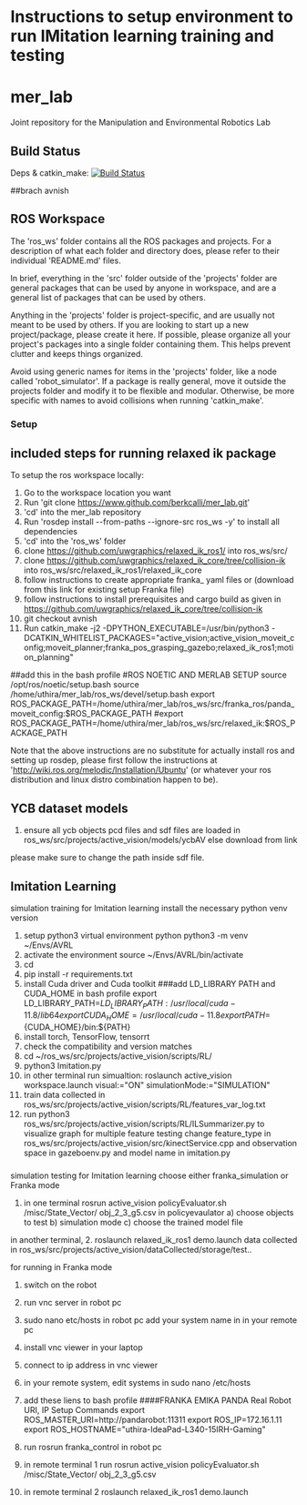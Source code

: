 # Instructions to setup environment to run IMitation learning training and testing

# mer_lab
Joint repository for the Manipulation and Environmental Robotics Lab

## Build Status
Deps & catkin\_make: [![Build Status](https://travis-ci.com/berkcalli/mer_lab.svg?token=BAvmoQF6psbcxv8Fyp8p&branch=master)](https://travis-ci.com/berkcalli/mer_lab)

##brach avnish
## ROS Workspace
The 'ros_ws' folder contains all the ROS packages and projects.  For a description of what each folder and directory does, please refer to their individual 'README.md' files.

In brief, everything in the 'src' folder outside of the 'projects' folder are general packages that can be used by anyone in workspace, and are a general list of packages that can be used by others.

Anything in the 'projects' folder is project-specific, and are usually not meant to be used by others.  If you are looking to start up a new project/package, please create it here.  If possible, please organize all your project's packages into a single folder containing them.  This helps prevent clutter and keeps things organized.

Avoid using generic names for items in the 'projects' folder, like a node called 'robot\_simulator'.  If a package is really general, move it outside the projects folder and modify it to be flexible and modular.  Otherwise, be more specific with names to avoid collisions when running 'catkin\_make'.

### Setup
## included steps for running relaxed ik package
To setup the ros workspace locally:
1. Go to the workspace location you want
2. Run 'git clone https://www.github.com/berkcalli/mer_lab.git'
3. 'cd' into the mer_lab repository
4. Run 'rosdep install --from-paths --ignore-src ros_ws -y' to install all dependencies
5. 'cd' into the 'ros_ws' folder
6. clone https://github.com/uwgraphics/relaxed_ik_ros1/ into ros_ws/src/
7. clone https://github.com/uwgraphics/relaxed_ik_core/tree/collision-ik into ros_ws/src/relaxed_ik_ros1/relaxed_ik_core 
8. follow instructions to create appropriate franka_ yaml files or (download from this link for existing setup Franka file)
9. follow instructions to install prerequisites and cargo build as given in https://github.com/uwgraphics/relaxed_ik_core/tree/collision-ik
10. git checkout avnish
11. Run catkin_make -j2 -DPYTHON_EXECUTABLE=/usr/bin/python3 -DCATKIN_WHITELIST_PACKAGES="active_vision;active_vision_moveit_config;moveit_planner;franka_pos_grasping_gazebo;relaxed_ik_ros1;motion_planning"

##add this in the bash profile
#ROS NOETIC AND MERLAB SETUP
source /opt/ros/noetic/setup.bash
source /home/uthira/mer_lab/ros_ws/devel/setup.bash
export ROS_PACKAGE_PATH=/home/uthira/mer_lab/ros_ws/src/franka_ros/panda_moveit_config:$ROS_PACKAGE_PATH
#export ROS_PACKAGE_PATH=/home/uthira/mer_lab/ros_ws/src/relaxed_ik:$ROS_PACKAGE_PATH

Note that the above instructions are no substitute for actually install ros and setting up rosdep, please first follow the instructions at 'http://wiki.ros.org/melodic/Installation/Ubuntu' (or whatever your ros distribution and linux distro combination happen to be).


## YCB dataset models 
1. ensure all ycb objects pcd files and sdf files are loaded in ros_ws/src/projects/active_vision/models/ycbAV
else
download from link

please make sure to change the path inside sdf file.  

## Imitation Learning 
simulation training for Imitation learning
install the necessary python venv version
1. setup python3 virtual environment python python3 -m venv ~/Envs/AVRL
2. activate the environment source ~/Envs/AVRL/bin/activate
3. cd
4.  pip install -r requirements.txt
5.  install Cuda driver and Cuda toolkit
      ###add LD_LIBRARY PATH and CUDA_HOME in bash profile
      export LD_LIBRARY_PATH=${LD_LIBRARY_PATH}:/usr/local/cuda-11.8/lib64
      export CUDA_HOME=/usr/local/cuda-11.8
      export PATH=${CUDA_HOME}/bin:${PATH}
7.  install torch, TensorFlow, tensorrt
8.  check the compatibility and version matches
9.  cd ~/ros_ws/src/projects/active_vision/scripts/RL/
10.  python3 Imitation.py
11.  in other terminal run simualtion: roslaunch active_vision workspace.launch visual:="ON" simulationMode:="SIMULATION" 
12. train data collected in ros_ws/src/projects/active_vision/scripts/RL/features_var_log.txt
13. run python3 ros_ws/src/projects/active_vision/scripts/RL/ILSummarizer.py to visualize graph 
for multiple feature testing change feature_type in  ros_ws/src/projects/active_vision/src/kinectService.cpp and observation space in gazeboenv.py and model name in imitation.py


###
simulation testing for Imitation learning
choose either franka_simulation or Franka mode
1. in one terminal rosrun active_vision policyEvaluator.sh /misc/State_Vector/ obj_2_3_g5.csv
in policyevaulator
a) choose objects to test
b) simulation mode
c) choose the trained model file

in another terminal, 
2. roslaunch relaxed_ik_ros1 demo.launch
data collected in ros_ws/src/projects/active_vision/dataCollected/storage/test..


for running in Franka mode
1. switch on the robot
2. run vnc server in robot pc
3. sudo nano etc/hosts in robot pc add  your system name in
   in your remote pc
4. install vnc viewer in your laptop 
5. connect to ip address in vnc viewer
6. in your remote system, edit systems in sudo nano /etc/hosts
7. add these liens to bash profile
   ####FRANKA EMIKA PANDA Real Robot URI, IP Setup Commands
      export ROS_MASTER_URI=http://pandarobot:11311
      export ROS_IP=172.16.1.11
      export ROS_HOSTNAME="uthira-IdeaPad-L340-15IRH-Gaming"

8. run rosrun franka_control in robot pc
9. in remote terminal 1 run rosrun active_vision policyEvaluator.sh /misc/State_Vector/ obj_2_3_g5.csv
10. in remote terminal 2 roslaunch relaxed_ik_ros1 demo.launch


